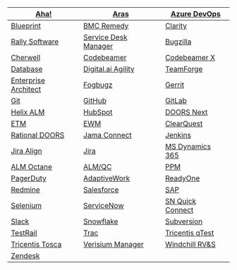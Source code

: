 | [Aha!](aha.md) | [Aras](aras.md) | [Azure DevOps](tfs.md) |
|----------------|----------------|-------------------------|
| [Blueprint](blueprint.md) | [BMC Remedy](remedy.md) | [Clarity](ca_ppm.md) |
| [Rally Software](rally.md) | [Service Desk Manager](ca_service_desk_manager.md) | [Bugzilla](bugzilla.md) |
| [Cherwell](cherwell.md) | [Codebeamer](codebeamer.md) | [Codebeamer X](codebeamerx.md) |
| [Database](database_integration.md) | [Digital.ai Agility](digital.ai_agility.md) | [TeamForge](teamforge.md) |
| [Enterprise Architect](enterprise_architect.md) | [Fogbugz](fogbugz.md) | [Gerrit](gerrit.md) |
| [Git](git.md) | [GitHub](github.md) | [GitLab](gitlab.md) |
| [Helix ALM](helix_alm.md) | [HubSpot](hubspot.md) | [DOORS Next](ibm_engineering_requirements_management_doors_next.md) |
| [ETM](etm.md) | [EWM](ibm_ewm.md) | [ClearQuest](ibm_rational_clearquest.md) |
| [Rational DOORS](ibm_rational_doors.md) | [Jama Connect](jama.md) | [Jenkins](jenkins.md) |
| [Jira Align](jira_align.md) | [Jira](jira.md) | [MS Dynamics 365](ms_dynamics_365.md) |
| [ALM Octane](alm_octane.md) | [ALM/QC](micro_focus_alm_qc.md) | [PPM](caliber_rm.md) |
| [PagerDuty](pagerduty.md) | [AdaptiveWork](planview_adaptivework.md) | [ReadyOne](readyone.md) |
| [Redmine](redmine.md) | [Salesforce](salesforce.md) | [SAP](sap.md) |
| [Selenium](selenium.md) | [ServiceNow](servicenow.md) | [SN Quick Connect](servicenow_quick_connect.md) |
| [Slack](slack.md) | [Snowflake](snowflake.md) | [Subversion](subversion.md) |
| [TestRail](testrail.md) | [Trac](trac.md) | [Tricentis qTest](tricentis_qtest.md) |
| [Tricentis Tosca](tricentis_tosca.md) | [Verisium Manager](verisium_manager.md) | [Windchill RV&S](windchill_rvs.md) |
| [Zendesk](zendesk.md) | | |
